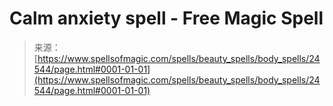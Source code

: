 <!--yml
category: 未分类
date: 2024-06-12 19:10:32
-->

# Calm anxiety spell - Free Magic Spell

> 来源：[https://www.spellsofmagic.com/spells/beauty_spells/body_spells/24544/page.html#0001-01-01](https://www.spellsofmagic.com/spells/beauty_spells/body_spells/24544/page.html#0001-01-01)